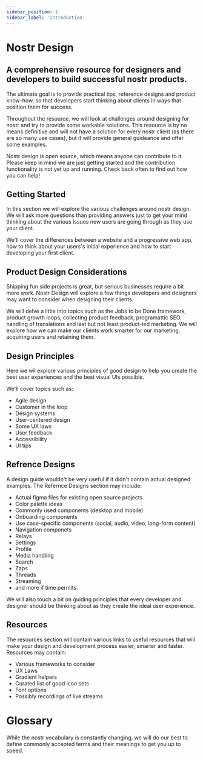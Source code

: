 ```yaml
---
sidebar_position: 1
sidebar_label: 'Introduction'
---
```


# Nostr Design

## A comprehensive resource for designers and developers to build successful nostr products.
The ultimate goal is to provide practical tips, reference designs and product know-how, so that developers start thinking about clients in ways that position them for success.

Throughout the resource, we will look at challenges around designing for nostr and try to provide some workable solutions. This resource is by no means definitive and will not have a solution for every nostr client (as there are so many use cases), but it will provide general guideance and offer some examples.

Nostr design is open source, which means anyone can contribute to it. Please keep in mind we are just getting started and the contribution functionality is not yet up and running. Check back often to find out how you can help!

## Getting Started

In this section we will explore the various challenges around nostr design. We will ask more questions than providing answers just to get your mind thinking about the various issues new users are going through as they use your client.

We'll cover the differences between a website and a progressive web app, how to think about your users's initial experience and how to start developing your first client.

## Product Design Considerations

Shipping fun side projects is great, but serious businesses require a bit more work. Nostr Design will explore a few things developers and designers may want to consider when designing their clients. 

We will delve a little into topics such as the Jobs to be Done framework, product growth loops, collecting product feedback, programattic SEO, handling of translations and last but not least product-led marketing. We will explore how we can make our clients work smarter for our marketing, acquiring users and retaining them.

## Design Principles

Here we wil explore various principles of good design to help you create the best user experiences and the best visual UIs possible. 

We'll cover topics such as:

- Agile design
- Customer in the loop
- Design systems
- User-centered design
- Some UX laws
- User feedback
- Accessibility
- UI tips

## Refrence Designs

A design guide wouldn't be very useful if it didn't contain actual designed examples. The Refernce Designs section may include:

- Actual figma files for existing open source projects
- Color palette ideas
- Commonly used components (desktop and mobile)
- Onboarding components
- Use case-specific components (social, audio, video, long-form content)
- Navigation componets
- Relays
- Settings
- Profile
- Media handling 
- Search
- Zaps
- Threads
- Streaming
- and more if time permits. 

We will also touch a bit on guiding principles that every developer and designer should be thinking about as they create the ideal user experience. 

## Resources
The resources section will contain various links to useful resources that will make your design and development process easier, smarter and faster. Resources may contain:

- Various frameworks to consider
- UX Laws
- Gradient helpers
- Curated list of good icon sets
- Font options
- Possibly recordings of live streams

# Glossary
While the nostr vocabulary is constantly changing, we will do our best to define commonly accepted terms and their meanings to get you up to speed.